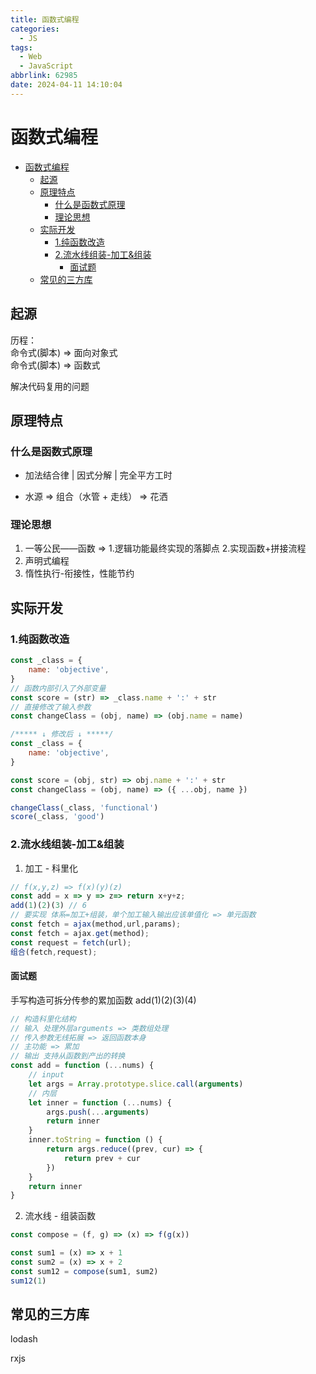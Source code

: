 ```yaml
---
title: 函数式编程
categories:
  - JS
tags:
  - Web
  - JavaScript
abbrlink: 62985
date: 2024-04-11 14:10:04
---
```


# 函数式编程

- [函数式编程](#函数式编程)
	- [起源](#起源)
	- [原理特点](#原理特点)
		- [什么是函数式原理](#什么是函数式原理)
		- [理论思想](#理论思想)
	- [实际开发](#实际开发)
		- [1.纯函数改造](#1纯函数改造)
		- [2.流水线组装-加工\&组装](#2流水线组装-加工组装)
			- [面试题](#面试题)
	- [常见的三方库](#常见的三方库)

## 起源

历程：  
命令式(脚本) => 面向对象式  
命令式(脚本) => 函数式

解决代码复用的问题

## 原理特点

### 什么是函数式原理

- 加法结合律 | 因式分解 | 完全平方工时

- 水源 => 组合（水管 + 走线） => 花洒

### 理论思想

1. 一等公民——函数 => 1.逻辑功能最终实现的落脚点 2.实现函数+拼接流程
2. 声明式编程
3. 惰性执行-衔接性，性能节约

## 实际开发

### 1.纯函数改造

```js
const _class = {
	name: 'objective',
}
// 函数内部引入了外部变量
const score = (str) => _class.name + ':' + str
// 直接修改了输入参数
const changeClass = (obj, name) => (obj.name = name)

/***** ↓ 修改后 ↓ *****/
const _class = {
	name: 'objective',
}

const score = (obj, str) => obj.name + ':' + str
const changeClass = (obj, name) => ({ ...obj, name })

changeClass(_class, 'functional')
score(_class, 'good')
```

### 2.流水线组装-加工&组装

1. 加工 - 科里化

```js
// f(x,y,z) => f(x)(y)(z)
const add = x => y => z=> return x+y+z;
add(1)(2)(3) // 6
// 要实现 体系=加工+组装，单个加工输入输出应该单值化 => 单元函数
const fetch = ajax(method,url,params);
const fetch = ajax.get(method);
const request = fetch(url);
组合(fetch,request);
```

#### 面试题

手写构造可拆分传参的累加函数
add(1)(2)(3)(4)

```js
// 构造科里化结构
// 输入 处理外层arguments => 类数组处理
// 传入参数无线拓展 => 返回函数本身
// 主功能 => 累加
// 输出 支持从函数到产出的转换
const add = function (...nums) {
	// input
	let args = Array.prototype.slice.call(arguments)
	// 内层
	let inner = function (...nums) {
		args.push(...arguments)
		return inner
	}
	inner.toString = function () {
		return args.reduce((prev, cur) => {
			return prev + cur
		})
	}
	return inner
}
```

2. 流水线 - 组装函数

```js
const compose = (f, g) => (x) => f(g(x))

const sum1 = (x) => x + 1
const sum2 = (x) => x + 2
const sum12 = compose(sum1, sum2)
sum12(1)
```

## 常见的三方库

lodash

rxjs

